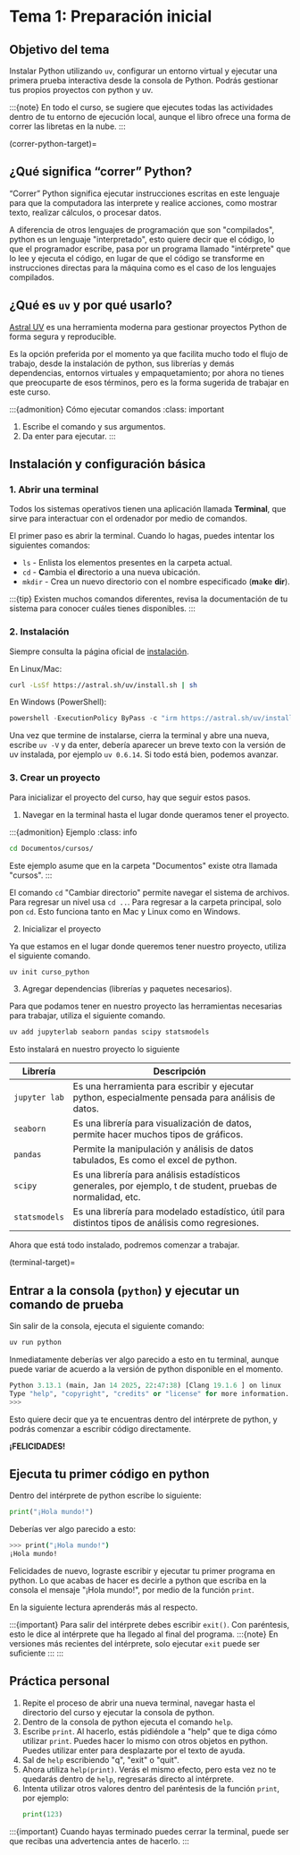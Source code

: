 # Tema 1: Preparación inicial

## Objetivo del tema
Instalar Python utilizando `uv`, configurar un entorno virtual y ejecutar una primera prueba interactiva desde la consola de Python. Podrás gestionar tus propios proyectos con python y uv. 

:::{note}
En todo el curso, se sugiere que ejecutes todas las actividades dentro de tu entorno de ejecución local, aunque el libro ofrece una forma de correr las libretas en la nube.
:::

(correr-python-target)=
## ¿Qué significa “correr” Python?

“Correr” Python significa ejecutar instrucciones escritas en este lenguaje para que la computadora las interprete y realice acciones, como mostrar texto, realizar cálculos, o procesar datos.

A diferencia de otros lenguajes de programación que son "compilados", python es un lenguaje "interpretado", esto quiere decir que el código, lo que el programador escribe, pasa por un programa llamado "intérprete" que lo lee y ejecuta el código, en lugar de que el código se transforme en instrucciones directas para la máquina como es el caso de los lenguajes compilados.


## ¿Qué es `uv` y por qué usarlo?

[Astral UV](https://docs.astral.sh/uv/) es una herramienta moderna para gestionar proyectos Python de forma segura y reproducible.

Es la opción preferida por el momento ya que facilita mucho todo el flujo de trabajo, desde la instalación de python, sus librerías y demás dependencias, entornos virtuales y empaquetamiento; por ahora no tienes que preocuparte de esos términos, pero es la forma sugerida de trabajar en este curso.


:::{admonition} Cómo ejecutar comandos
:class: important
1. Escribe el comando y sus argumentos.
2. Da enter para ejecutar.
:::

## Instalación y configuración básica

### 1. Abrir una terminal

Todos los sistemas operativos tienen una aplicación llamada **Terminal**, que sirve para interactuar con el ordenador por medio de comandos.

El primer paso es abrir la terminal. Cuando lo hagas, puedes intentar los siguientes comandos:

- `ls` - Enlista los elementos presentes en la carpeta actual.
- `cd` - **C**ambia el **d**irectorio a una nueva ubicación.
- `mkdir` - Crea un nuevo directorio con el nombre especificado (**m**a**k**e **dir**).

:::{tip}
Existen muchos comandos diferentes, revisa la documentación de tu sistema para conocer cuáles tienes disponibles.
:::

### 2. Instalación

Siempre consulta la página oficial de [instalación](https://docs.astral.sh/uv/getting-started/installation/).

En Linux/Mac:

```bash
curl -LsSf https://astral.sh/uv/install.sh | sh
```

En Windows (PowerShell):

```powershell
powershell -ExecutionPolicy ByPass -c "irm https://astral.sh/uv/install.ps1 | iex"
```

Una vez que termine de instalarse, cierra la terminal y abre una nueva, escribe `uv -V` y da enter, debería aparecer un breve texto con la versión de uv instalada, por ejemplo `uv 0.6.14`. Si todo está bien, podemos avanzar.

### 3. Crear un proyecto

Para inicializar el proyecto del curso, hay que seguir estos pasos.

1. Navegar en la terminal hasta el lugar donde queramos tener el proyecto.


:::{admonition} Ejemplo
:class: info
```bash 
cd Documentos/cursos/
```
Este ejemplo asume que en la carpeta "Documentos" existe otra llamada "cursos".
:::

El comando `cd` "Cambiar directorio" permite navegar el sistema de archivos. Para regresar un nivel usa `cd ..`. Para regresar a la carpeta principal, solo pon `cd`.
Esto funciona tanto en Mac y Linux como en Windows. 

2. Inicializar el proyecto

Ya que estamos en el lugar donde queremos tener nuestro proyecto, utiliza el siguiente comando.

```bash
uv init curso_python
```

3. Agregar dependencias (librerías y paquetes necesarios).

Para que podamos tener en nuestro proyecto las herramientas necesarias para trabajar, utiliza el siguiente comando.

```bash
uv add jupyterlab seaborn pandas scipy statsmodels
```

Esto instalará en nuestro proyecto lo siguiente

|Librería|Descripción|
|--------|-----------|
|`jupyter lab`| Es una herramienta para escribir y ejecutar python, especialmente pensada para análisis de datos.|
|`seaborn`| Es una librería para visualización de datos, permite hacer muchos tipos de gráficos.|
|`pandas`| Permite la manipulación y análisis de datos tabulados, Es como el excel de python.|
|`scipy`| Es una librería para análisis estadísticos generales, por ejemplo, t de student, pruebas de normalidad, etc.|
|`statsmodels`| Es una librería para modelado estadístico, útil para distintos tipos de análisis como regresiones.|

Ahora que está todo instalado, podremos comenzar a trabajar.

(terminal-target)=

## Entrar a la consola (`python`) y ejecutar un comando de prueba

Sin salir de la consola, ejecuta el siguiente comando:

```bash
uv run python
```

Inmediatamente deberías ver algo parecido a esto en tu terminal, aunque puede variar de acuerdo a la versión de python disponible en el momento.

```python
Python 3.13.1 (main, Jan 14 2025, 22:47:38) [Clang 19.1.6 ] on linux
Type "help", "copyright", "credits" or "license" for more information.
>>> 

```
Esto quiere decir que ya te encuentras dentro del intérprete de python, y podrás comenzar a escribir código directamente.

**¡FELICIDADES!**

## Ejecuta tu primer código en python

Dentro del intérprete de python escribe lo siguiente:

```python
print("¡Hola mundo!")
```

Deberías ver algo parecido a esto:

```bash
>>> print("¡Hola mundo!")
¡Hola mundo!
```

Felicidades de nuevo, lograste escribir y ejecutar tu primer programa en python.
Lo que acabas de hacer es decirle a python que escriba en la consola el mensaje "¡Hola mundo!", por medio de la función `print`.

En la siguiente lectura aprenderás más al respecto.

:::{important}
Para salir del intérprete debes escribir `exit()`. Con paréntesis, esto le dice al intérprete que ha llegado al final del programa.
:::{note}
En versiones más recientes del intérprete, solo ejecutar `exit` puede ser suficiente
:::
:::

## Práctica personal

1. Repite el proceso de abrir una nueva terminal, navegar hasta el directorio del curso y ejecutar la consola de python.
2. Dentro de la consola de python ejecuta el comando `help`.
3. Escribe `print`. Al hacerlo, estás pidiéndole a "help" que te diga cómo utilizar `print`. Puedes hacer lo mismo con otros objetos en python. Puedes utilizar enter para desplazarte por el texto de ayuda.
4. Sal de `help` escribiendo "q", "exit" o "quit".
5. Ahora utiliza `help(print)`. Verás el mismo efecto, pero esta vez no te quedarás dentro de `help`, regresarás directo al intérprete.
6. Intenta utilizar otros valores dentro del paréntesis de la función `print`, por ejemplo:
   ```python
   print(123)
   ```
:::{important}
Cuando hayas terminado puedes cerrar la terminal, puede ser que recibas una advertencia antes de hacerlo.
:::